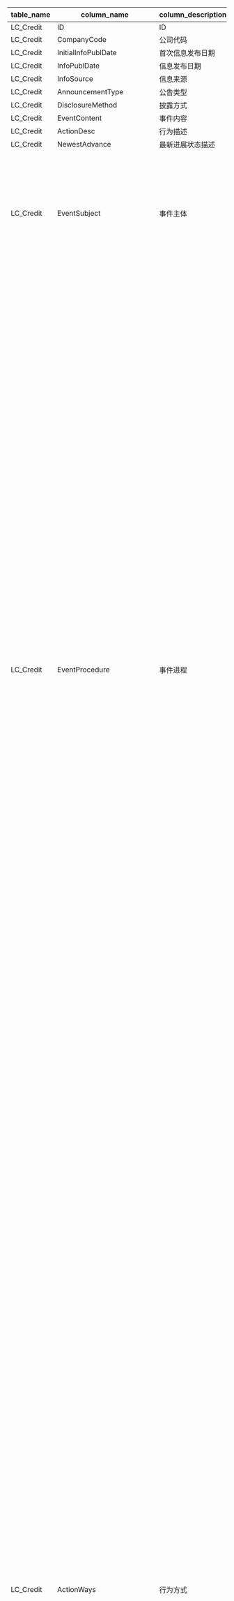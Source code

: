 | table_name | column_name| column_description | 注释 | Annotation |
|---|---|---|---|---|
| LC_Credit| ID | ID |||
| LC_Credit| CompanyCode| 公司代码 |||
| LC_Credit| InitialInfoPublDate| 首次信息发布日期 |||
| LC_Credit| InfoPublDate | 信息发布日期 |||
| LC_Credit| InfoSource | 信息来源 |||
| LC_Credit| AnnouncementType | 公告类型 |||
| LC_Credit| DisclosureMethod | 披露方式 |||
| LC_Credit| EventContent | 事件内容 |||
| LC_Credit| ActionDesc | 行为描述 |||
| LC_Credit| NewestAdvance| 最新进展状态描述 |||
| LC_Credit| EventSubject | 事件主体 | 事件主体(EventSubject)与(CT_SystemConst)表中的DM字段关联，令LB = 1246，得到事件主体的具体描述：1-上市公司，2-下属公司，3-公司股东，4-债券发行人。| The event subject (EventSubject) is associated with the DM field in the (CT_SystemConst) table, setting LB to 1246, the specific description of the event subject is obtained: 1 - Publicly listed company, 2 - Subsidiary, 3 - Company shareholder, 4 - Bond issuer.|
| LC_Credit| EventProcedure | 事件进程 | 事件进程(EventProcedure)与(CT_SystemConst)表中的DM字段关联，令LB = 1059，得到事件进程的具体描述：1000-意向，1001-预案，1004-决案，1007-否决，1010-申请，1013-批准，1016-未实施终止，1019-实施中，1022-实施完成，1025-解除，1028-到期，1041-续签，1043-部分续签，1051-涉诉，1053-可能涉诉，1055-预估，1303-收到，1305-部分收到，2001-逾期，2003-还款，2005-延期，2007-展期，2501-诉前，2504-诉中，2507-诉后，3001-提前回收，3002-提前部分回收，3003-到期后协议延期，3004-到期回收，3005-到期待回收，3006-到期部分待回收，3007-到期无法回收，3008-到期部分无法回收，3101-改革意向，3103-股改动议取消，3105-董事会改革方案，3108-沟通确认方案，3111-上级部门批准，3115-上级部门驳回，3120-董事会否决，3121-股东大会通过，3125-股东大会否决，3126-有效期内未实施，3131-方案实施，3201-证监会审核通过，3202-证监会审核否决，3203-证监会核准，3204-证监会未核准，3212-方案部分实施，3301-已注册未发行，3302-已发行有额度，3303-已发行无额度，3304-提前终止，3305-放弃，3399-其他。 | The event process (EventProcedure) is associated with the DM field in the (CT_SystemConst) table. Setting LB = 1059, the specific description of the event process is obtained: 1000-Intention, 1001-Plan, 1004-Decision, 1007-Rejection, 1010-Application, 1013-Approval, 1016-Termination Before Implementation, 1019-In Implementation, 1022-Implementation Completed, 1025-Release, 1028-Expiry, 1041-Renewal, 1043-Partial Renewal, 1051-In Litigation, 1053-Potentially In Litigation, 1055-Estimation, 1303-Received, 1305-Partially Received, 2001-Overdue, 2003-Repayment, 2005-Extension, 2007-Deferral, 2501-Pre-litigation, 2504-During Litigation, 2507-Post-litigation, 3001-Advance Recovery, 3002-Partial Advance Recovery, 3003-Extension After Maturity, 3004-Recovery at Maturity, 3005-Awaiting Recovery at Maturity, 3006-Partially Awaiting Recovery at Maturity, 3007-Unable to Recover at Maturity, 3008-Partially Unable to Recover at Maturity, 3101-Reform Intention, 3103-Shares Reform Proposal Cancellation, 3105-Board Reform Proposal, 3108-Communication Confirmation Proposal, 3111-Superior Department Approval, 3115-Superior Department Rejection, 3120-Board Rejection, 3121-Shareholders' Meeting Approval, 3125-Shareholders' Meeting Rejection, 3126-Not Implemented Within Validity Period, 3131-Proposal Implementation, 3201-CSRC Approval, 3202-CSRC Rejection, 3203-CSRC Approval, 3204-CSRC Non-Approval, 3212-Partial Implementation of Proposal, 3301-Registered but Not Issued, 3302-Issued with Quota, 3303-Issued without Quota, 3304-Advance Termination, 3305-Abandonment, 3399-Other. |
| LC_Credit| ActionWays | 行为方式 | 行为方式(ActionWays)与(CT_SystemConst)表中的DM字段关联，令LB = 1063，得到行为方式的具体描述：1001-借入，1003-贷出，1005-银行授信，1007-借入计划额度，1009-承兑汇票，1011-票据贴现，1013-进出口押汇，1099-其他借贷，1201-提供担保，1203-接受担保，1204-提供反担保，1205-提供担保协议，1207-接受担保协议，1209-互保协议，1299-其他，1401-诉讼，1403-仲裁，2101-税负增加，2102-税负增加(优惠)，2104-税负减少，2107-税负优惠延长，2199-其他税负变动，2301-财政补贴，2304-税收减免，2307-税收退返，2311-投资抵免，2315-利息减免，2318-贴息，2325-补偿款，2501-注册地址变更，2504-办公地址变更，2507-联系地址变更，3001-出让，3003-剥离，3101-资产置换，3301-接受赠与，3303-赠与他方，3501-债务人转移，3504-债权人转移，3507-债务减免，3511-债权转股，3514-债务转股，3517-以资抵债，3521-债权换资，3599-其他债权债务重组，3701-接受托管，3703-委托托管，3705-接受承包，3707-委托承包，3711-租入，3713-租出，3715-转租，4001-委托他方理财，4003-接受委托理财，4007-委托贷款，4101-不能全额按期偿还其债务，4102-发债人被起诉，4103-发债人未遵守特定条款，4104-发债人债务重组，4105-发债人债务冲销，4106-发债人提取特别准备金，4107-本金或利息减免和延期，4119-发债人其他失信行为，5000-合资合作，5010-工程承包，5020-销售商品，5030-提供劳务，5090-其他合同，9001-发出要约，9002-受领要约。| The action ways are associated with the DM field in the (CT_SystemConst) table, setting LB = 1063, the specific description of the action ways are as follows: 1001 - Borrowing, 1003 - Lending, 1005 - Bank Credit, 1007 - Borrowing Plan Quota, 1009 - Acceptance Bill, 1011 - Bill Discounting, 1013 - Import and Export Bill Collection, 1099 - Other Loans, 1201 - Providing Guarantee, 1203 - Accepting Guarantee, 1204 - Providing Counter-Guarantee, 1205 - Providing Guarantee Agreement, 1207 - Accepting Guarantee Agreement, 1209 - Mutual Guarantee Agreement, 1299 - Others, 1401 - Lawsuit, 1403 - Arbitration, 2101 - Tax Burden Increase, 2102 - Tax Burden Increase (Incentive), 2104 - Tax Burden Decrease, 2107 - Tax Incentive Extension, 2199 - Other Tax Burden Changes, 2301 - Financial Subsidy, 2304 - Tax Reduction, 2307 - Tax Refund, 2311 - Investment Offset, 2315 - Interest Reduction, 2318 - Discounted Interest, 2325 - Compensation Payment, 2501 - Change of Registered Address, 2504 - Change of Office Address, 2507 - Change of Contact Address, 3001 - Transfer of Ownership, 3003 -剥离 (Stripping), 3101 - Asset Swap, 3301 - Accepting Gift, 3303 - Gifting to Others, 3501 - Debtor Transfer, 3504 - Creditor Transfer, 3507 - Debt Reduction, 3511 - Claim to Equity Conversion, 3514 - Debt to Equity Conversion, 3517 - Offset Debt with Assets, 3521 - Claim Swap for Equity, 3599 - Other Debt and Claim Restructuring, 3701 - Accepting Trustee, 3703 - Entrusting Trustee, 3705 - Accepting Contract, 3707 - Entrusting Contract, 3711 - Leasing In, 3713 - Leasing Out, 3715 - Subleasing, 4001 - Entrusting Others with Financial Management, 4003 - Accepting Entrustment for Financial Management, 4007 - Entrusted Loan, 4101 - Inability to Repay Debt Fully and on Time, 4102 - Bond Issuer Sued, 4103 - Bond Issuer Failing to Comply with Specific Terms, 4104 - Bond Issuer Debt Restructuring, 4105 - Bond Issuer Debt Write-off, 4106 - Bond Issuer Setting aside Special Reserve, 4107 - Principal or Interest Reduction and Extension, 4119 - Bond Issuer's Other Breach of Faith, 5000 - Joint Venture and Cooperation, 5010 - Engineering Contracting, 5020 - Selling Goods, 5030 - Providing Services, 5090 - Other Contracts, 9001 - Making an Offer, 9002 - Accepting an Offer. |
| LC_Credit| CurrencyUnit | 货币单位 | 货币单位(CurrencyUnit)与(CT_SystemConst)表中的DM字段关联，令LB = 1068，得到货币单位的具体描述：1000-美元，1001-美分，1002-美元(次日)，1003-美元(同日)，1100-港元，1110-印度卢比，1120-印度尼西亚卢比，1130-伊朗里亚尔，1140-波兰兹罗提，1150-匈牙利福林，1160-日本元，1161-欧洲日元(离岸)，1170-约旦第纳尔，1180-科威特第纳尔，1190-阿联酋迪拉姆，1200-亚美尼亚德拉姆，1210-澳门元，1220-马来西亚林吉特，1230-安第列斯群岛盾，1240-安哥拉宽扎，1250-尼泊尔卢比，1260-哈萨克斯坦坚戈，1270-巴基斯坦卢比，1280-阿鲁巴岛弗罗林，1290-菲律宾比索，1300-阿塞拜疆马纳特，1310-波斯尼亚马克，1320-新加坡元，1330-韩国元，1340-孟加拉塔卡，1350-百慕大元，1360-泰国铢，1370-沙特里亚尔，1380-文莱林吉特，1390-不丹努尔特鲁姆，1400-博茨瓦纳普拉，1410-白俄罗斯卢布，1420-人民币元，1430-台湾元，1440-伯利兹元，1450-南苏丹镑，1460-世界投资报告法郎，1470-佛得角埃斯库多，1480-厄立特里亚纳克法，1490-埃塞俄比亚比尔，1500-福克兰群岛镑，1510-格鲁吉亚拉里，1520-直布罗陀镑，1530-克罗地亚库纳，1540-以色列新谢克尔，1550-吉尔吉斯斯坦索姆，1560-开曼群岛元，1570-莱索托马洛蒂，1580-摩尔多瓦列伊，1590-马其顿第纳尔，1600-蒙古图格里克，1610-马拉维克瓦查，1620-梅蒂卡尔，1630-纳米比亚元，1640-巴布亚新几内亚基那，1650-塞尔维亚第纳尔，1660-圣赫勒拿群岛磅，1670-圣多美和普林西比多布拉，1680-太平洋法郎，1690-非共体法郎，1700-斯威士兰里兰吉尼，1710-塔吉克斯坦索莫尼，1720-土库曼斯坦马纳特，1730-汤加潘加，1740-乌克兰格里夫纳，1750-乌兹别克斯坦苏姆，1760-瓦努阿图瓦图，1770-萨摩亚塔拉，1780-中非金融合作法郎，1790-东加勒比元，1810-人民币(离岸)，2470-坦桑尼亚先令，3000-欧元，3010-比利时法郎，3020-丹麦克朗，3030-英镑，3031-便士，3040-德国马克，3050-法国法郎，3070-意大利里拉，3090-荷兰盾，3100-葡萄牙埃斯库多，3110-立陶宛立特，3120-西班牙比塞塔，3130-拉脱维亚立特，3140-斯洛文尼亚托拉尔，3150-奥地利先令，3160-斯洛伐克克朗，3170-爱沙尼亚克朗，3180-芬兰马克，3190-安道尔比塞塔(废弃)，3260-挪威 | The currency unit (CurrencyUnit) is associated with the DM field in the (CT_SystemConst) table. Setting LB = 1068, the specific description of the currency unit is as follows: 1000-USD, 1001-Cents, 1002-USD (next day), 1003-USD (same day), 1100-HKD, 1110-Indian Rupee, 1120-Indonesian Rupiah, 1130-Iranian Rial, 1140-Polish Zloty, 1150-Hungarian Forint, 1160-Japanese Yen, 1161-European Yen (offshore), 1170-Jordanian Dinar, 1180-Kuwaiti Dinar, 1190-UAE Dirham, 1200-Armenian Dram, 1210-Macau Pataca, 1220-Malaysian Ringgit, 1230-Netherlands Antillean Guilder, 1240-Angolan Kwanza, 1250-Nepalese Rupee, 1260-Kazakhstani Tenge, 1270-Pakistani Rupee, 1280-Aruba Florin, 1290-Philippine Peso, 1300-Azerbaijani Manat, 1310-Bosnia and Herzegovina Mark, 1320-Singapore Dollar, 1330-Korean Won, 1340-Bangladeshi Taka, 1350-Bermuda Dollar, 1360-Thai Baht, 1370-Saudi Riyal, 1380-Brunei Dollar, 1390-Bhutanese Ngultrum, 1400-Botswana Pula, 1410-Belarusian Ruble, 1420-Chinese Yuan, 1430-Taiwan Dollar, 1440-Belize Dollar, 1450-South Sudan Pound, 1460-World Investment Report Franc, 1470-Cape Verdean Escudo, 1480-Eritrean Nakfa, 1490-Ethiopian Birr, 1500-Falkland Islands Pound, 1510-Georgian Lari, 1520-Gibraltar Pound, 1530-Croatian Kuna, 1540-Israeli New Shekel, 1550-Kyrgyzstani Som, 1560-Cayman Islands Dollar, 1570-Lesotho Loti, 1580-Moldovan Leu, 1590-Macedonian Denar, 1600-Mongolian Tugrik, 1610-Malawian Kwacha, 1620-Metical, 1630-Namibian Dollar, 1640-Papua New Guinean Kina, 1650-Serbian Dinar, 1660-St. Helena Pound, 1670-São Tomé and Príncipe Dobra, 1680-Pacific Franc, 1690-CFA Franc, 1700-Swaziland Lilangeni, 1710-Tajikistani Somoni, 1720-Turkmenistani Manat, 1730-Tongan Pa'anga, 1740-Ukrainian Hryvnia, 1750-Uzbekistani Som, 1760-Vanuatu Vatu, 1770-Samoan Tala, 1780-CFA Franc BEAC, 1790-East Caribbean Dollar, 1810-Chinese Yuan (offshore), 2470-Tanzanian Shilling, 3000-Euro, 3010-Belgian Franc, 3020-Danish Krone, 3030-British Pound, 3031-Pence, 3040-German Mark, 3050-French Franc, 3070-Italian Lira, 3090-Dutch Guilder, 3100-Portuguese Escudo, 3110-Lithuanian Litas, 3120-Spanish Peseta, 3130-Latvian Lats, 3140-Slovenian Tolar, 3150-Austrian Schilling, 3160-Slovak Koruna, 3170-Estonian Kroon, 3180-Finnish Markka, 3190-Andorran Peseta (obsolete), 3260-Norwegian. |
| LC_Credit| SubjectName| 事件主体名称 |||
| LC_Credit| SubjectCode| 事件主体企业编号 | 事件主体企业编号(SubjectCode)：与“机构基本资料表(LC_InstiArchive)”中的“公司代码(CompanyCode)”关联，得到企业的信息。| SubjectCode: Correlated with the "CompanyCode" in the "LC_InstiArchive" to obtain the information of the enterprise. |
| LC_Credit| SubjectAssociation | 与上市公司关联关系 | 与上市公司关联关系(SubjectAssociation)与(CT_SystemConst)表中的DM字段关联，令LB = 1036，得到与上市公司关联关系的具体描述：1-本公司，2-母公司，3-控股股东，4-非控股股东，5-兄弟企业，8-间接非控股股东，9-同一领导人、亲属关系，10-下属子公司、参股公司，11-项目合作合资方，12-其他关联关系，51-间接兄弟企业，80-间接控股股东，83-潜在控股股东，84-潜在非控股股东，86-转让前控股股东，87-转让前非控股股东，121-股权受托管理人，122-受同一方控制，999-无关联关系。 | The relationship with listed companies (SubjectAssociation) is associated with the DM field in the (CT_SystemConst) table, with LB = 1036, obtaining the specific description of the relationship with listed companies: 1 - This company, 2 - Parent company, 3 - Controlling shareholder, 4 - Non-controlling shareholder, 5 - Sister company, 8 - Indirect non-controlling shareholder, 9 - Same leader, family relationship, 10 - Subsidiary company, equity participation company, 11 - Project cooperation joint venture, 12 - Other related relationships, 51 - Indirect sister company, 80 - Indirect controlling shareholder, 83 - Potential controlling shareholder, 84 - Potential non-controlling shareholder, 86 - Previous controlling shareholder before transfer, 87 - Previous non-controlling shareholder before transfer, 121 - Equity trustee, 122 - Controlled by the same party, 999 - No related relationship.|
| LC_Credit| ObjectName | 交易对象名称 |||
| LC_Credit| ObjectCode | 信息对象 | 交易对象企业编号(ObjectCode)：与“机构基本资料表(LC_InstiArchive)”中的“公司代码(CompanyCode)”关联，得到企业的信息。 | Transaction object enterprise code (ObjectCode): associated with the "Company Code (CompanyCode)" in the "Institution Basic Information Table (LC_InstiArchive)", to obtain the information of the enterprise. |
| LC_Credit| ObjectAssociation| 与上市公司关联关系 | 与上市公司关联关系(ObjectAssociation)与(CT_SystemConst)表中的DM字段关联，令LB = 1036，得到与上市公司关联关系的具体描述：1-本公司，2-母公司，3-控股股东，4-非控股股东，5-兄弟企业，8-间接非控股股东，9-同一领导人、亲属关系，10-下属子公司、参股公司，11-项目合作合资方，12-其他关联关系，51-间接兄弟企业，80-间接控股股东，83-潜在控股股东，84-潜在非控股股东，86-转让前控股股东，87-转让前非控股股东，121-股权受托管理人，122-受同一方控制，999-无关联关系。| The relationship with listed companies (ObjectAssociation) is associated with the DM field in the (CT_SystemConst) table, with LB = 1036, obtaining the specific description of the relationship with listed companies: 1 - This company, 2 - Parent company, 3 - Controlling shareholder, 4 - Non-controlling shareholder, 5 - Sister company, 8 - Indirect non-controlling shareholder, 9 - Same leader, family relationship, 10 - Subsidiary, equity joint venture, 11 - Project cooperation joint venture, 12 - Other related parties, 51 - Indirect sister company, 80 - Indirect controlling shareholder, 83 - Potential controlling shareholder, 84 - Potential non-controlling shareholder, 86 - Previous controlling shareholder before transfer, 87 - Previous non-controlling shareholder before transfer, 121 - Trustee of equity, 122 - Controlled by the same party, 999 - No related relationship.|
| LC_Credit| AgreementDate| 协议签署日期 |||
| LC_Credit| IfEnded| 是否终止 | 是否终止(IfEnded)，该字段固定以下常量：0-否；1-是| Whether to terminate (IfEnded), this field is fixed with the following constants: 0-No; 1-Yes. |
| LC_Credit| Note | 附注(如适用) |||
| LC_Credit| LoanCondition| 借贷条件 | 借贷条件(LoanCondition)与(CT_SystemConst)表中的DM字段关联，令LB = 1057，得到借贷条件的具体描述：1001-抵押，1003-质押，1005-保证，1007-信用，1009-担保。| The loan conditions (LoanCondition) are associated with the DM field in the (CT_SystemConst) table. Setting LB = 1057, the specific description of the loan conditions is obtained: 1001 - Mortgage, 1003 - Pawn, 1005 - Guarantee, 1007 - Credit, 1009 - Collateral.|
| LC_Credit| Borrower | 借入方 |||
| LC_Credit| BorrowerAssociation| 与上市公司关联关系 | 与上市公司关联关系(BorrowerAssociation)与(CT_SystemConst)表中的DM字段关联，令LB = 1036，得到与上市公司关联关系的具体描述：1-本公司，2-母公司，3-控股股东，4-非控股股东，5-兄弟企业，8-间接非控股股东，9-同一领导人、亲属关系，10-下属子公司、参股公司，11-项目合作合资方，12-其他关联关系，51-间接兄弟企业，80-间接控股股东，83-潜在控股股东，84-潜在非控股股东，86-转让前控股股东，87-转让前非控股股东，121-股权受托管理人，122-受同一方控制，999-无关联关系。| The relationship with listed companies (BorrowerAssociation) is associated with the DM field in the (CT_SystemConst) table, with LB = 1036, obtaining the specific description of the relationship with listed companies: 1 - This company, 2 - Parent company, 3 - Controlling shareholder, 4 - Non-controlling shareholder, 5 - Sister company, 8 - Indirect non-controlling shareholder, 9 - Same leader, family relationship, 10 - Subsidiary company, equity participation company, 11 - Project cooperation joint venture, 12 - Other related relationships, 51 - Indirect sister company, 80 - Indirect controlling shareholder, 83 - Potential controlling shareholder, 84 - Potential non-controlling shareholder, 86 - Controlling shareholder before transfer, 87 - Non-controlling shareholder before transfer, 121 - Equity trustee, 122 - Controlled by the same party, 999 - No related relationship. |
| LC_Credit| MortgageAsset| 借入方抵押置押资产 |||
| LC_Credit| Lender | 借出方 |||
| LC_Credit| LenderAssociation| 与上市公司关联关系 | 与上市公司关联关系(LenderAssociation)与(CT_SystemConst)表中的DM字段关联，令LB = 1036，得到与上市公司关联关系的具体描述：1-本公司，2-母公司，3-控股股东，4-非控股股东，5-兄弟企业，8-间接非控股股东，9-同一领导人、亲属关系，10-下属子公司、参股公司，11-项目合作合资方，12-其他关联关系，51-间接兄弟企业，80-间接控股股东，83-潜在控股股东，84-潜在非控股股东，86-转让前控股股东，87-转让前非控股股东，121-股权受托管理人，122-受同一方控制，999-无关联关系。| The associated relationship with listed companies (LenderAssociation) is related to the DM field in the (CT_SystemConst) table, with LB = 1036, obtaining the specific description of the associated relationship with listed companies: 1 - This company, 2 - Parent company, 3 - Controlling shareholder, 4 - Non-controlling shareholder, 5 - Sister company, 8 - Indirect non-controlling shareholder, 9 - Same leader, family relationship, 10 - Subsidiary company, equity participation company, 11 - Project cooperation joint venture, 12 - Other associated relationships, 51 - Indirect sister company, 80 - Indirect controlling shareholder, 83 - Potential controlling shareholder, 84 - Potential non-controlling shareholder, 86 - Controlling shareholder before transfer, 87 - Non-controlling shareholder before transfer, 121 - Equity trustee, 122 - Controlled by the same party, 999 - No associated relationship.|
| LC_Credit| Guarantor| 担保方 |||
| LC_Credit| GuarantorAssociation | 与上市公司关联关系 | 与上市公司关联关系(GuarantorAssociation)与(CT_SystemConst)表中的DM字段关联，令LB = 1036，得到与上市公司关联关系的具体描述：1-本公司，2-母公司，3-控股股东，4-非控股股东，5-兄弟企业，8-间接非控股股东，9-同一领导人、亲属关系，10-下属子公司、参股公司，11-项目合作合资方，12-其他关联关系，51-间接兄弟企业，80-间接控股股东，83-潜在控股股东，84-潜在非控股股东，86-转让前控股股东，87-转让前非控股股东，121-股权受托管理人，122-受同一方控制，999-无关联关系。 | The relationship with listed companies (GuarantorAssociation) is associated with the DM field in the (CT_SystemConst) table, with LB = 1036, obtaining the specific description of the relationship with listed companies: 1 - This company, 2 - Parent company, 3 - Controlling shareholder, 4 - Non-controlling shareholder, 5 - Sister company, 8 - Indirect non-controlling shareholder, 9 - Same leader, family relationship, 10 - Subsidiary company, equity participation company, 11 - Project cooperation joint venture, 12 - Other related relationships, 51 - Indirect sister company, 80 - Indirect controlling shareholder, 83 - Potential controlling shareholder, 84 - Potential non-controlling shareholder, 86 - Previous controlling shareholder before transfer, 87 - Previous non-controlling shareholder before transfer, 121 - Equity trustee manager, 122 - Controlled by the same party, 999 - No related relationship.|
| LC_Credit| GuarantorMortgageAsset | 担保方抵押置押资产 |||
| LC_Credit| FirstLoanSum | 首次借贷金额(元) |||
| LC_Credit| LatestLoanSum| 最新借贷金额(元) |||
| LC_Credit| LatestRepaymentSum | 最近还款金额(元) |||
| LC_Credit| AccumulatedRepaymentSum| 累计还款金额(元) |||
| LC_Credit| YearRateStat | 借贷年利率说明 |||
| LC_Credit| YearRate | 借贷年利率 |||
| LC_Credit| LoanTerm | 借贷期限(月) |||
| LC_Credit| RenewalTerm| 其中：续借期限(元) |||
| LC_Credit| LoanBeginDate| 借贷起始日 |||
| LC_Credit| LoanEndDate| 借贷截止日 |||
| LC_Credit| LoanGuaranteeTerm| 担保期限(月) |||
| LC_Credit| LoanRenewalGuaranteeTerm | 其中：续保期限(月) |||
| LC_Credit| LoanGuaranteeBeginDate | 担保起始日 |||
| LC_Credit| LoanGuaranteeEndDate | 担保截止日 |||
| LC_Credit| LatestRepaymentDate| 最近还款日期 |||
| LC_Credit| XGRQ | 修改日期 |||
| LC_Credit| JSID | JSID |||